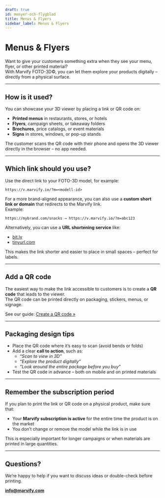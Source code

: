 ```yaml
---
draft: true
id: menyer-och-flygblad
title: Menus & Flyers
sidebar_label: Menus & Flyers
---
```

# Menus & Flyers

Want to give your customers something extra when they see your menu, flyer, or other printed material?  
With Marvify FOTO-3D©, you can let them explore your products digitally – directly from a physical surface.

---

## How is it used?

You can showcase your 3D viewer by placing a link or QR code on:

- **Printed menus** in restaurants, stores, or hotels  
- **Flyers**, campaign sheets, or takeaway folders  
- **Brochures**, price catalogs, or event materials  
- **Signs** in stores, windows, or pop-up stands

The customer scans the QR code with their phone and opens the 3D viewer directly in the browser – no app needed.

---

## Which link should you use?

Use the direct link to your FOTO-3D model, for example:

```
https://v.marvify.io/?m=<modell-id>
```

For a more brand-aligned appearance, you can also use a **custom short link or domain** that redirects to the Marvify link.  
Example:

```
https://mybrand.com/snacks → https://v.marvify.io/?m=abc123
```


Alternatively, you can use a **URL shortening service** like:

- [bit.ly](https://bitly.com)  
- [tinyurl.com](https://tinyurl.com)

This makes the link shorter and easier to place in small spaces – perfect for labels.

---

## Add a QR code

The easiest way to make the link accessible to customers is to create a **QR code** that leads to the viewer.  
The QR code can be printed directly on packaging, stickers, menus, or signage.

See our guide: [Create a QR code »](./skapa-qr-kod.md)


---

## Packaging design tips

- Place the QR code where it’s easy to scan (avoid bends or folds)  
- Add a clear **call to action**, such as:  
  - *“Scan to view in 3D”*  
  - *“Explore the product digitally”*  
  - *“Look around the entire package before you buy”*  
- Test the QR code in advance – both on mobile and on printed materials

---

## Remember the subscription period

If you plan to print the link or QR code on a physical product, make sure that:

- Your **Marvify subscription is active** for the entire time the product is on the market  
- You don’t change or remove the model while the link is in use

This is especially important for longer campaigns or when materials are printed in large quantities.

---

## Questions?

We’re happy to help if you want to discuss ideas or double-check before printing.

**[info@marvify.com](mailto:info@marvify.com)**

